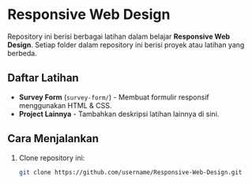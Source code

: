 # Responsive Web Design

Repository ini berisi berbagai latihan dalam belajar **Responsive Web Design**. Setiap folder dalam repository ini berisi proyek atau latihan yang berbeda.

## Daftar Latihan
- **Survey Form** (`survey-form/`) - Membuat formulir responsif menggunakan HTML & CSS.
- **Project Lainnya** - Tambahkan deskripsi latihan lainnya di sini.

## Cara Menjalankan
1. Clone repository ini:
   ```bash
   git clone https://github.com/username/Responsive-Web-Design.git
